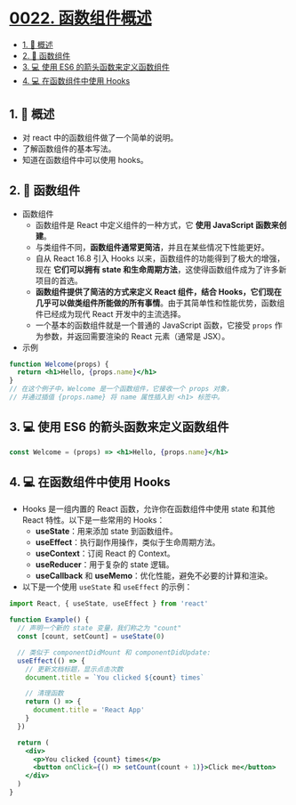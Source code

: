 # [0022. 函数组件概述](https://github.com/tnotesjs/TNotes.react/tree/main/notes/0022.%20%E5%87%BD%E6%95%B0%E7%BB%84%E4%BB%B6%E6%A6%82%E8%BF%B0)

<!-- region:toc -->

- [1. 📝 概述](#1--概述)
- [2. 📒 函数组件](#2--函数组件)
- [3. 💻 使用 ES6 的箭头函数来定义函数组件](#3--使用-es6-的箭头函数来定义函数组件)
- [4. 💻 在函数组件中使用 Hooks](#4--在函数组件中使用-hooks)

<!-- endregion:toc -->

## 1. 📝 概述

- 对 react 中的函数组件做了一个简单的说明。
- 了解函数组件的基本写法。
- 知道在函数组件中可以使用 hooks。

## 2. 📒 函数组件

- 函数组件
  - 函数组件是 React 中定义组件的一种方式，它 **使用 JavaScript 函数来创建**。
  - 与类组件不同，**函数组件通常更简洁**，并且在某些情况下性能更好。
  - 自从 React 16.8 引入 Hooks 以来，函数组件的功能得到了极大的增强，现在 **它们可以拥有 state 和生命周期方法**，这使得函数组件成为了许多新项目的首选。
  - **函数组件提供了简洁的方式来定义 React 组件，结合 Hooks，它们现在几乎可以做类组件所能做的所有事情**。由于其简单性和性能优势，函数组件已经成为现代 React 开发中的主流选择。
  - 一个基本的函数组件就是一个普通的 JavaScript 函数，它接受 `props` 作为参数，并返回需要渲染的 React 元素（通常是 JSX）。
- 示例

```jsx
function Welcome(props) {
  return <h1>Hello, {props.name}</h1>
}
// 在这个例子中，Welcome 是一个函数组件，它接收一个 props 对象，
// 并通过插值 {props.name} 将 name 属性插入到 <h1> 标签中。
```

## 3. 💻 使用 ES6 的箭头函数来定义函数组件

```jsx
const Welcome = (props) => <h1>Hello, {props.name}</h1>
```

## 4. 💻 在函数组件中使用 Hooks

- Hooks 是一组内置的 React 函数，允许你在函数组件中使用 state 和其他 React 特性。以下是一些常用的 Hooks：
  - **useState**：用来添加 state 到函数组件。
  - **useEffect**：执行副作用操作，类似于生命周期方法。
  - **useContext**：订阅 React 的 Context。
  - **useReducer**：用于复杂的 state 逻辑。
  - **useCallback** 和 **useMemo**：优化性能，避免不必要的计算和渲染。
- 以下是一个使用 `useState` 和 `useEffect` 的示例：

```jsx
import React, { useState, useEffect } from 'react'

function Example() {
  // 声明一个新的 state 变量，我们称之为 "count"
  const [count, setCount] = useState(0)

  // 类似于 componentDidMount 和 componentDidUpdate:
  useEffect(() => {
    // 更新文档标题，显示点击次数
    document.title = `You clicked ${count} times`

    // 清理函数
    return () => {
      document.title = 'React App'
    }
  })

  return (
    <div>
      <p>You clicked {count} times</p>
      <button onClick={() => setCount(count + 1)}>Click me</button>
    </div>
  )
}
```
